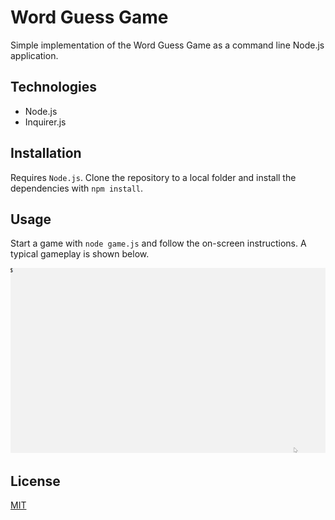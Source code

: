# Word Guess Game

Simple implementation of the Word Guess Game as a command line Node.js application.

## Technologies

- Node.js
- Inquirer.js

## Installation

Requires `Node.js`. Clone the repository to a local folder and install the dependencies with `npm install`.

## Usage

Start a game with `node game.js` and follow the on-screen instructions. A typical gameplay is shown below.

![usage](images/usage.gif 'Usage')

## License

[MIT](https://choosealicense.com/licenses/mit/)
